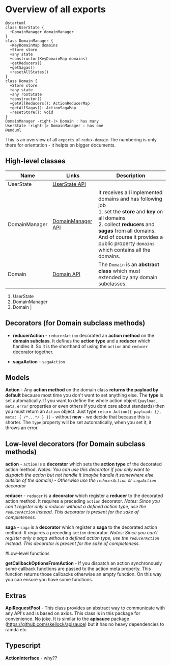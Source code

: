 # **Overview** of all exports

```uml
@startuml
class UserState {
  +DomainManager domainManager
}
class DomainManager {
  +KeyDomainMap domains
  +Store store
  +any state
  +constructor(KeyDomainMap domains)
  +getReducers()
  +getSagas()
  +resetAllStates()
}
class Domain {
  +Store store
  +any state
  +any rootState
  +constructor()
  +getAllReducers(): ActionReducerMap
  +getAllSagas(): ActionSagaMap
  +resetStore(): void
}
DomainManager -right-|> Domain : has many
UserState -right-|> DomainManager : has one
@enduml
```

This is an overview of all ```exports``` of ```redux-domain```
The numbering is only there for orientation - it helpts on bigger documents.

## High-level classes

| Name | Links | Description |
| --- | --- | --- |
| UserState | [UserState API](api/UserState.md) | |
| DomainManager | [DomainManager API](api/DomainManager.md) | It receives all implemented domains and has following job<br>1. set the **store** and **key** on all domains<br>2. collect **reducers** and **sagas** from all domains. And of course it provides a public property ```domains``` which contains all the domains. |
| Domain | [Domain API](api/Domain.md) | The ```Domain``` is an **abstract class** which must extended by any domain subclasses. |

1. UserState
3. DomainManager
2. Domain | 

## Decorators (for Domain subclass methods)

- **reducerAction** - ```reducerAction``` decorated an **action method** on the **domain subclass**.
It defines the **action type** and a **reducer** which handles it.
So it is the shorthand of using the ```action``` and ```reducer``` decorator together.

- **sagaAction** - ```sagaAction``` 

## Models

**Action** - Any **action method** on the domain class **returns the payload by default** because most time you don't want to set anything else. The **type** is set automatically.
If you want to define the whole action object (```payload```, ```meta```, ```error``` properties or even others if you dont care about standards) then you must return an ```Action``` object. Just type ```return Action({ payload: {}, meta: { /*...*/ } })``` - without **new** - we decide that because this is shorter.
The ```type``` property will be set automatically, when you set it, it throws an error.

## Low-level decorators (for Domain subclass methods)

**action** - ```action``` is a **decorator** which sets the **action type** of the decorated action method.
*Notes: You can use this decorator if you only want to dispatch the action but not handle it (maybe handle it somewhere else outside of the domain) - Otherwise use the ```reducerAction``` or ```sagaAction``` decorator*

**reducer** - ```reducer``` is a **decorator** which register a **reducer** to the decorated action method.
It requires a preceding ```action``` decorator.
*Notes: Since you can't register only a reducer without a defined action type, use the ```reducerAction``` instead.*
*This decorator is present for the sake of completeness.*

**saga** - ```saga``` is a **decorator** which register a **saga** to the decorated action method.
It requires a preceding ```action``` decorator.
*Notes: Since you can't register only a saga without a defined action type, use the ```reducerAction``` instead.*
*This decorator is present for the sake of completeness.*

#Low-level functions

**getCallbackOptionsFromAction** - If you dispatch an action synchronously some callback functions are passed to the action meta property. This function returns those callbacks otherwise an empty function. On this way you can ensure you have some functions.

## Extras

**ApiRequestPool** - This class provides an abstract way to communicate with any API's and is based on axios.
This class is in this package for convenience. No joke.
It is similar to the **apisauce** package (https://github.com/skellock/apisauce) but it has no heavy dependencies to ramda etc.

## Typescript

**ActionInterface** - why??
